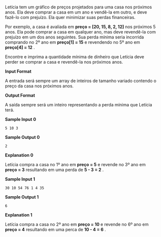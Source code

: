 Letícia tem um gráfico de preços projetados para uma casa nos próximos anos. Ela deve comprar a casa em um ano e vendê-la em outro, e deve fazê-lo com prejuízo. Ela quer minimizar suas perdas financeiras.

Por exemplo, a casa é avaliada em **preço = [20, 15, 8, 2, 12]** nos próximos 5 anos. Ela pode comprar a casa em qualquer ano, mas deve revendê-la com prejuízo em um dos anos seguintes. Sua perda mínima seria incorrida comprando no 2º ano em **preço[1] = 15** e revendendo no 5º ano em **preço[4] = 12** .

Encontre e imprima a quantidade mínima de dinheiro que Letícia deve perder se comprar a casa e revendê-la nos próximos anos.

**Input Format**

A entrada será sempre um array de inteiros de tamanho variado contendo o preço da casa nos próximos anos.

**Output Format**

A saída sempre será um inteiro representando a perda mínima que Letícia terá.

**Sample Input 0**

```
5 10 3
```

**Sample Output 0**

```
2
```

**Explanation 0**

Letícia compra a casa no 1º ano em **preço = 5** e revende no 3º ano em **preço = 3** resultando em uma perda de **5 - 3 = 2** .

**Sample Input 1**

```
30 10 54 76 1 4 35
```

**Sample Output 1**

```
6
```

**Explanation 1**

Letícia compra a casa no 2º ano em **preço = 10** e revende no 6º ano em **preço = 4** resultando em uma perca de **10 - 4 = 6** .
